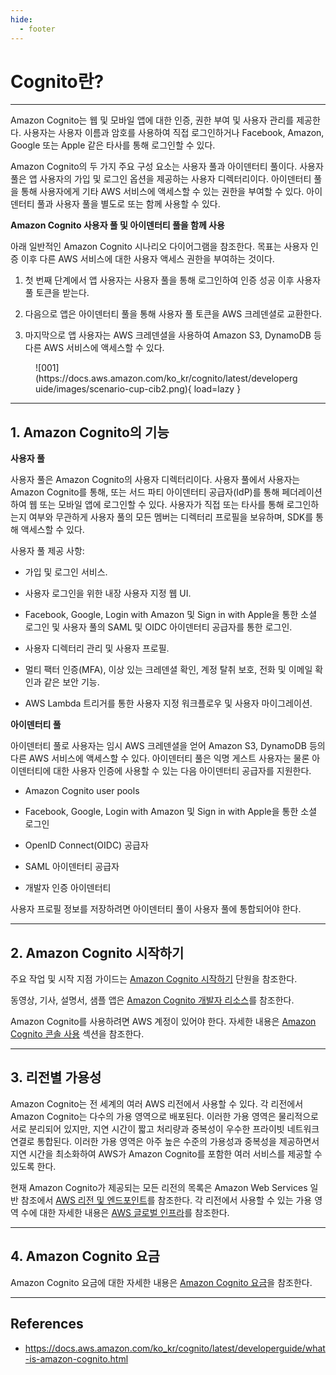 ```yaml
---
hide:
  - footer
---
```


# Cognito란?

---

Amazon Cognito는 웹 및 모바일 앱에 대한 인증, 권한 부여 및 사용자 관리를 제공한다. 사용자는 사용자 이름과 암호를 사용하여 직접 로그인하거나 Facebook, Amazon, Google 또는 Apple 같은 타사를 통해 로그인할 수 있다.

Amazon Cognito의 두 가지 주요 구성 요소는 사용자 풀과 아이덴터티 풀이다. 사용자 풀은 앱 사용자의 가입 및 로그인 옵션을 제공하는 사용자 디렉터리이다. 아이덴터티 풀을 통해 사용자에게 기타 AWS 서비스에 액세스할 수 있는 권한을 부여할 수 있다. 아이덴터티 풀과 사용자 풀을 별도로 또는 함께 사용할 수 있다.

**Amazon Cognito 사용자 풀 및 아이덴터티 풀을 함께 사용**

아래 일반적인 Amazon Cognito 시나리오 다이어그램을 참조한다. 목표는 사용자 인증 이후 다른 AWS 서비스에 대한 사용자 액세스 권한을 부여하는 것이다.

1. 첫 번째 단계에서 앱 사용자는 사용자 풀을 통해 로그인하여 인증 성공 이후 사용자 풀 토큰을 받는다.

2. 다음으로 앱은 아이덴터티 풀을 통해 사용자 풀 토큰을 AWS 크레덴셜로 교환한다.

3. 마지막으로 앱 사용자는 AWS 크레덴셜을 사용하여 Amazon S3, DynamoDB 등 다른 AWS 서비스에 액세스할 수 있다.

<figure markdown>
  ![001](https://docs.aws.amazon.com/ko_kr/cognito/latest/developerguide/images/scenario-cup-cib2.png){ load=lazy }
</figure>

---

## 1. Amazon Cognito의 기능

**사용자 풀**

사용자 풀은 Amazon Cognito의 사용자 디렉터리이다. 사용자 풀에서 사용자는 Amazon Cognito를 통해, 또는 서드 파티 아이덴터티 공급자(IdP)를 통해 페더레이션하여 웹 또는 모바일 앱에 로그인할 수 있다. 사용자가 직접 또는 타사를 통해 로그인하는지 여부와 무관하게 사용자 풀의 모든 멤버는 디렉터리 프로필을 보유하며, SDK를 통해 액세스할 수 있다.

사용자 풀 제공 사항:

- 가입 및 로그인 서비스.

- 사용자 로그인을 위한 내장 사용자 지정 웹 UI.

- Facebook, Google, Login with Amazon 및 Sign in with Apple을 통한 소셜 로그인 및 사용자 풀의 SAML 및 OIDC 아이덴터티 공급자를 통한 로그인.

- 사용자 디렉터리 관리 및 사용자 프로필.

- 멀티 팩터 인증(MFA), 이상 있는 크레덴셜 확인, 계정 탈취 보호, 전화 및 이메일 확인과 같은 보안 기능.

- AWS Lambda 트리거를 통한 사용자 지정 워크플로우 및 사용자 마이그레이션.

**아이덴터티 풀**

아이덴터티 풀로 사용자는 임시 AWS 크레덴셜을 얻어 Amazon S3, DynamoDB 등의 다른 AWS 서비스에 액세스할 수 있다. 아이덴터티 풀은 익명 게스트 사용자는 물론 아이덴터티에 대한 사용자 인증에 사용할 수 있는 다음 아이덴터티 공급자를 지원한다.

- Amazon Cognito user pools

- Facebook, Google, Login with Amazon 및 Sign in with Apple을 통한 소셜 로그인

- OpenID Connect(OIDC) 공급자

- SAML 아이덴터티 공급자

- 개발자 인증 아이덴터티

사용자 프로필 정보를 저장하려면 아이덴터티 풀이 사용자 풀에 통합되어야 한다.

---

## 2. Amazon Cognito 시작하기

주요 작업 및 시작 지점 가이드는 [Amazon Cognito 시작하기](https://docs.aws.amazon.com/ko_kr/cognito/latest/developerguide/cognito-getting-started.html) 단원을 참조한다.

동영상, 기사, 설명서, 샘플 앱은 [Amazon Cognito 개발자 리소스](http://aws.amazon.com/cognito/dev-resources/)를 참조한다.

Amazon Cognito를 사용하려면 AWS 계정이 있어야 한다. 자세한 내용은 [Amazon Cognito 콘솔 사용](https://docs.aws.amazon.com/ko_kr/cognito/latest/developerguide/cognito-console.html) 섹션을 참조한다.

---

## 3. 리전별 가용성

Amazon Cognito는 전 세계의 여러 AWS 리전에서 사용할 수 있다. 각 리전에서 Amazon Cognito는 다수의 가용 영역으로 배포된다. 이러한 가용 영역은 물리적으로 서로 분리되어 있지만, 지연 시간이 짧고 처리량과 중복성이 우수한 프라이빗 네트워크 연결로 통합된다. 이러한 가용 영역은 아주 높은 수준의 가용성과 중복성을 제공하면서 지연 시간을 최소화하여 AWS가 Amazon Cognito를 포함한 여러 서비스를 제공할 수 있도록 한다.

현재 Amazon Cognito가 제공되는 모든 리전의 목록은 Amazon Web Services 일반 참조에서 [AWS 리전 및 엔드포인트](https://docs.aws.amazon.com/general/latest/gr/rande.html##cognito_identity_region)를 참조한다. 각 리전에서 사용할 수 있는 가용 영역 수에 대한 자세한 내용은 [AWS 글로벌 인프라](http://aws.amazon.com/about-aws/global-infrastructure/)를 참조한다.

---

## 4. Amazon Cognito 요금

Amazon Cognito 요금에 대한 자세한 내용은 [Amazon Cognito 요금](http://aws.amazon.com/cognito/pricing/)을 참조한다.

---

## References

- <https://docs.aws.amazon.com/ko_kr/cognito/latest/developerguide/what-is-amazon-cognito.html>
